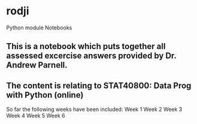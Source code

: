 # rodji
Python module Notebooks
## This is a notebook which puts together all assessed excercise answers provided by Dr. Andrew Parnell. 

## The content is relating to STAT40800: Data Prog with Python (online)

So far the following weeks have been included:
 Week 1 
  Week 2
  Week 3
  Week 4
  Week 5
  Week 6
